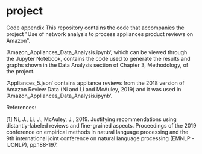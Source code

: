 # project
Code appendix
This repository contains the code that accompanies the project "Use of network analysis to process appliances product reviews on Amazon".

‘Amazon_Appliances_Data_Analysis.ipynb‘, which can be viewed through the Jupyter Notebook, contains the code used to generate the results and graphs shown in the Data Analysis section of Chapter 3, Methodology, of the project.

‘Appliances_5.json‘ contains appliance reviews from the 2018 version of Amazon Review Data (Ni and Li and McAuley, 2019) and it was used in ‘Amazon_Appliances_Data_Analysis.ipynb‘.

References:

[1] Ni, J., Li, J., McAuley, J., 2019. Justifying recommendations using distantly-labeled reviews and fine-grained aspects. Proceedings of the 2019 conference on empirical methods in natural language processing and the 9th international joint conference on natural language processing (EMNLP -IJCNLP), pp.188-197.
